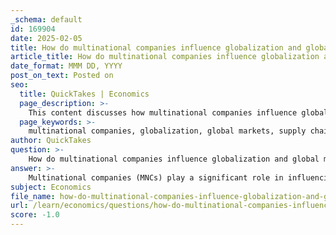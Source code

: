 ```yaml
---
_schema: default
id: 169904
date: 2025-02-05
title: How do multinational companies influence globalization and global markets?
article_title: How do multinational companies influence globalization and global markets?
date_format: MMM DD, YYYY
post_on_text: Posted on
seo:
  title: QuickTakes | Economics
  page_description: >-
    This content discusses how multinational companies influence globalization and global markets through supply chains, market expansion, economic policies, technology transfer, cultural exchange, and geopolitical strategies.
  page_keywords: >-
    multinational companies, globalization, global markets, supply chains, market expansion, economic policies, technology transfer, cultural exchange, geopolitical influence, consumer behavior, corporate power
author: QuickTakes
question: >-
    How do multinational companies influence globalization and global markets?
answer: >-
    Multinational companies (MNCs) play a significant role in influencing globalization and global markets through various mechanisms. Here are some key ways in which they exert this influence:\n\n1. **Global Supply Chains**: MNCs often establish extensive global supply chains that allow them to source materials and labor from different countries. This not only reduces production costs but also integrates various national economies into a single global market. For example, a company like Apple designs its products in the United States but manufactures components in countries like China, South Korea, and Japan, thereby creating a network of economic interdependence.\n\n2. **Market Expansion**: By operating in multiple countries, MNCs can tap into new markets, increasing their customer base and revenue potential. This expansion often leads to the introduction of foreign products and services into local markets, which can alter consumer preferences and local business practices. For instance, the presence of fast-food chains like McDonald's in various countries has influenced local eating habits and food culture.\n\n3. **Influence on Economic Policies**: MNCs can significantly impact the economic policies of host countries. They often lobby for favorable regulations, tax incentives, and trade agreements that benefit their operations. This can lead to shifts in local economic policies that prioritize the interests of these corporations over local businesses or labor considerations. For example, MNCs may advocate for lower tariffs on imported goods, which can affect domestic industries.\n\n4. **Technology Transfer and Innovation**: MNCs often bring advanced technologies and innovative practices to the countries in which they operate. This transfer of technology can enhance local productivity and competitiveness, contributing to economic growth. However, it can also lead to a dependency on foreign technology and expertise, which may stifle local innovation.\n\n5. **Cultural Exchange and Global Standards**: The operations of MNCs facilitate cultural exchange and the establishment of global standards in various industries. As these companies promote their brands and practices worldwide, they can influence local cultures and consumer behaviors. This can lead to a homogenization of markets, where local products and traditions may be overshadowed by global brands.\n\n6. **Geopolitical Influence**: MNCs can also play a role in geopolitical strategies. Their economic power can be leveraged by governments to achieve political objectives, such as forming trade alliances or imposing sanctions. For instance, the U.S. has used its economic influence through MNCs to exert pressure on countries like Iran, affecting their economic stability and political decisions.\n\nIn summary, multinational companies are pivotal in shaping globalization and global markets through their operations, economic influence, and ability to navigate complex regulatory environments. Their actions can lead to both positive outcomes, such as economic growth and technological advancement, and negative consequences, such as the undermining of local businesses and cultural identities.
subject: Economics
file_name: how-do-multinational-companies-influence-globalization-and-global-markets.md
url: /learn/economics/questions/how-do-multinational-companies-influence-globalization-and-global-markets
score: -1.0
---
```


&nbsp;
